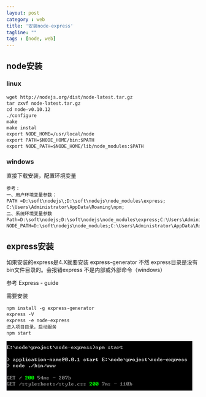 ```yaml
---
layout: post
category : web
title: '安装node-express'
tagline: ""
tags : [node, web]
---
```


## node安装

### linux

	wget http://nodejs.org/dist/node-latest.tar.gz
	tar zxvf node-latest.tar.gz
	cd node-v0.10.12
	./configure
	make
	make instal
	export NODE_HOME=/usr/local/node
	export PATH=$NODE_HOME/bin:$PATH  
	export NODE_PATH=$NODE_HOME/lib/node_modules:$PATH

<!--break-->

### windows

直接下载安装，配置环境变量
	
	参考：
	一、用户环境变量参数：
	PATH =D:\soft\nodejs\;D:\soft\nodejs\node_modules\express; C:\Users\Administrator\AppData\Roaming\npm;
	二、系统环境变量参数
	Path=D:\soft\nodejs;D:\soft\nodejs\node_modules\express;C:\Users\Administrator\AppData\Roaming\npm;
	NODE_PATH=D:\soft\nodejs\node_modules;C:\Users\Administrator\AppData\Roaming\npm;

## express安装 

如果安装的express是4.X就要安装 express-generator 不然 express目录是没有bin文件目录的。会报错express 不是内部或外部命令（windows）

参考 Express - guide

需要安装 

	npm install -g express-generator
	express -V
	express -e node-express
	进入项目目录，启动服务
	npm start

![express](/images/201408/express20140809.png)




